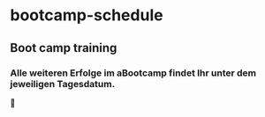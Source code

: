 # bootcamp-schedule
## Boot camp training

### Alle weiteren Erfolge im aBootcamp findet Ihr unter dem jeweiligen Tagesdatum.
:sparkling_heart:
